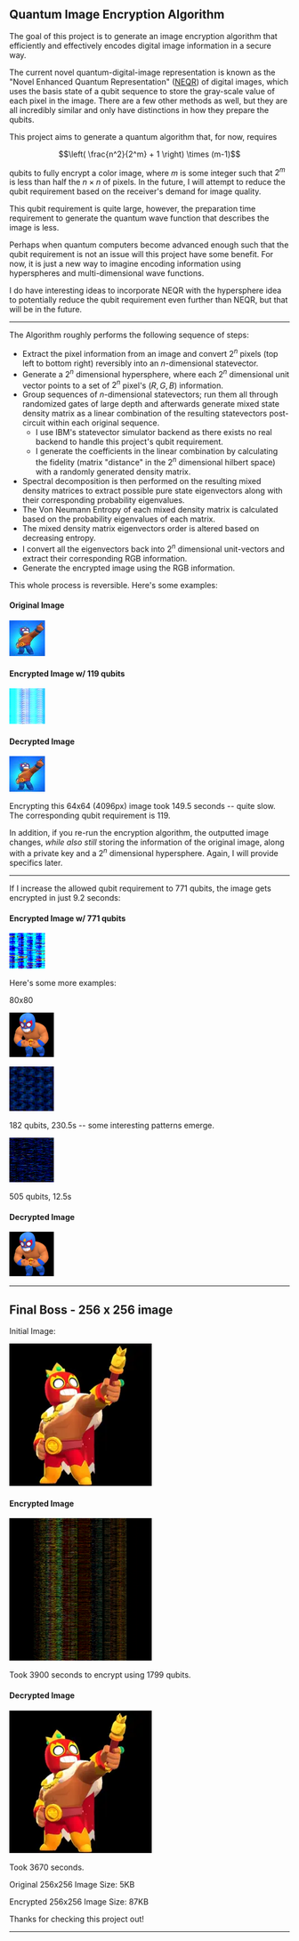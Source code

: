 ## Quantum Image Encryption Algorithm

The goal of this project is to generate an image encryption algorithm that efficiently and effectively encodes digital image information in a secure way.

The current novel quantum-digital-image representation is known as the "Novel Enhanced Quantum Representation" ([NEQR](https://link.springer.com/article/10.1007/s11128-013-0567-z_)) of digital images, which uses the basis state of a qubit sequence to store the gray-scale value of each pixel in the image. There are a few other methods as well, but they are all incredibly similar and only have distinctions in how they prepare the qubits.

This project aims to generate a quantum algorithm that, for now, requires 

$$\left( \frac{n^2}{2^m} + 1 \right) \times (m-1)$$ 

qubits to fully encrypt a color image, where $m$ is some integer such that $2^m$ is less than half the $n \times n$ of pixels. In the future, I will attempt to reduce the qubit requirement based on the receiver's demand for image quality.

This qubit requirement is quite large, however, the preparation time requirement to generate the quantum wave function that describes the image is less.

Perhaps when quantum computers become advanced enough such that the qubit requirement is not an issue will this project have some benefit. For now, it is just a new way to imagine encoding information using hyperspheres and multi-dimensional wave functions.

I do have interesting ideas to incorporate NEQR with the hypersphere idea to potentially reduce the qubit requirement even further than NEQR, but that will be in the future.

---

The Algorithm roughly performs the following sequence of steps:

- Extract the pixel information from an image and convert $2^n$ pixels (top left to bottom right) reversibly into an $n$-dimensional statevector.
- Generate a $2^n$ dimensional hypersphere, where each $2^n$ dimensional unit vector points to a set of $2^n$ pixel's $(R,G,B)$ information.
- Group sequences of $n$-dimensional statevectors; run them all through randomized gates of large depth and afterwards generate mixed state density matrix as a linear combination of the resulting statevectors post-circuit within each original sequence.
  - I use IBM's statevector simulator backend as there exists no real backend to handle this project's qubit requirement.
  - I generate the coefficients in the linear combination by calculating the fidelity (matrix "distance" in the $2^n$ dimensional hilbert space) with a randomly generated density matrix.
- Spectral decomposition is then performed on the resulting mixed density matrices to extract possible pure state eigenvectors along with their corresponding probability eigenvalues.
- The Von Neumann Entropy of each mixed density matrix is calculated based on the probability eigenvalues of each matrix.
- The mixed density matrix eigenvectors order is altered based on decreasing entropy.
- I convert all the eigenvectors back into $2^n$ dimensional unit-vectors and extract their corresponding RGB information.
- Generate the encrypted image using the RGB information.

This whole process is reversible. Here's some examples:

#### Original Image

![](images/el_primo_square.jpg)

#### Encrypted Image w/ 119 qubits

![](images/encrypted/el_primo_square-119_qubits.png)

#### Decrypted Image

![](images/decrypted/el_primo_square_119_decrypted.png)

Encrypting this 64x64 (4096px) image took 149.5 seconds -- quite slow. The corresponding qubit requirement is 119.

In addition, if you re-run the encryption algorithm, the outputted image changes, *while also still* storing the information of the original image, along with a private key and a $2^n$ dimensional hypersphere. Again, I will provide specifics later.

---

If I increase the allowed qubit requirement to 771 qubits, the image gets encrypted in just 9.2 seconds:

#### Encrypted Image w/ 771 qubits

![](images/encrypted/el_primo_square-771_qubits.png)

Here's some more examples:

80x80

![](images/el_primo_2_square.png)

![](images/encrypted/el_primo_2_square-182_qubits.png)

182 qubits, 230.5s -- some interesting patterns emerge.

![](images/encrypted/el_primo_2_square-505_qubits.png)

505 qubits, 12.5s

#### Decrypted Image

![](images/decrypted/el_primo_2_square_505_decrypted.png)

---

## Final Boss - 256 x 256 image

Initial Image:

![](images/el_primo_skin.png)

#### Encrypted Image

![](images/encrypted/el_primo_skin-1799_qubits.png)

Took 3900 seconds to encrypt using 1799 qubits.

#### Decrypted Image

![](images/decrypted/el_primo_skin_1799_decrypted.png)

Took 3670 seconds.

Original 256x256 Image Size: 5KB

Encrypted 256x256 Image Size: 87KB

Thanks for checking this project out!

---